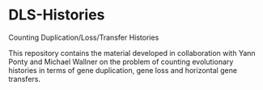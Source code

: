 # DLS-Histories
Counting Duplication/Loss/Transfer Histories

This repository contains the material developed in collaboration with Yann Ponty and Michael Wallner on the problem of counting evolutionary histories in terms of gene duplication, gene loss and horizontal gene transfers.
